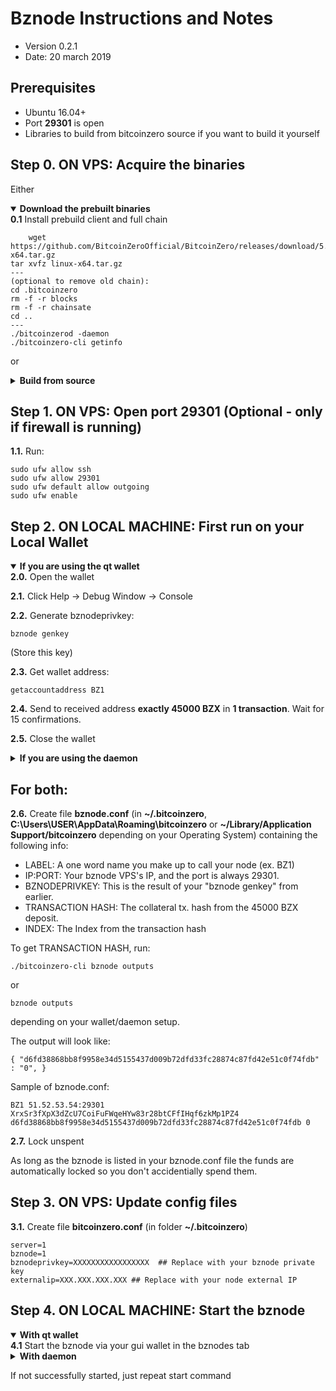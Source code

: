 # Bznode Instructions and Notes

- Version 0.2.1
- Date: 20 march 2019

## Prerequisites

- Ubuntu 16.04+
- Port **29301** is open
- Libraries to build from bitcoinzero source if you want to build it yourself

## Step 0. ON VPS: Acquire the binaries

Either

<details open>
<summary><strong>Download the prebuilt binaries</strong></summary>
<strong>0.1</strong> Install prebuild client and full chain

        wget https://github.com/BitcoinZeroOfficial/BitcoinZero/releases/download/5.0.2.1/linux-x64.tar.gz
    tar xvfz linux-x64.tar.gz
    ---
    (optional to remove old chain):
    cd .bitcoinzero
    rm -f -r blocks
    rm -f -r chainsate
    cd ..
    ---
    ./bitcoinzerod -daemon
    ./bitcoinzero-cli getinfo

</details>

or

<details>
<summary><strong>Build from source</strong></summary>
<strong>0.1.</strong>  Check out from source:

    git clone https://github.com/BitcoinZeroOfficial/bitcoinzero/

<strong>0.2.</strong> See [README.md](README.md) for instructions on building.

</details>

## Step 1. ON VPS: Open port 29301 (Optional - only if firewall is running)

**1.1.** Run:

    sudo ufw allow ssh
    sudo ufw allow 29301
    sudo ufw default allow outgoing
    sudo ufw enable

## Step 2. ON LOCAL MACHINE: First run on your Local Wallet

<details open>
<summary><strong>If you are using the qt wallet</strong></summary>
<strong>2.0.</strong>  Open the wallet

<strong>2.1.</strong> Click Help -> Debug Window -> Console

<strong>2.2.</strong> Generate bznodeprivkey:

    bznode genkey

(Store this key)

<strong>2.3.</strong> Get wallet address:

    getaccountaddress BZ1

<strong>2.4.</strong> Send to received address <strong>exactly 45000 BZX</strong> in <strong>1 transaction</strong>. Wait for 15 confirmations.

<strong>2.5.</strong> Close the wallet

</details>

<details>
<summary><strong>If you are using the daemon</strong></summary>
<strong>2.0.</strong>  Go to the checked out folder or where you extracted the binaries

    cd bitcoinzero/src

<strong>2.1.</strong> Start daemon:

    ./bitcoinzerod -daemon -server

<strong>2.2.</strong> Generate bznodeprivkey:

    ./bitcoinzero-cli bznode genkey

(Store this key)

<strong>2.3.</strong> Get wallet address:

    ./bitcoinzero-cli getaccountaddress BZ1

<strong>2.4.</strong> Send to received address <strong>exactly 45000 BZX</strong> in <strong>1 transaction</strong>. Wait for 15 confirmations.

<strong>2.5.</strong> Stop daemon:

    ./bitcoinzero-cli stop

</details>

## For both:

**2.6.** Create file **bznode.conf** (in **~/.bitcoinzero**, **C:\Users\USER\AppData\Roaming\bitcoinzero** or **~/Library/Application Support/bitcoinzero** depending on your Operating System) containing the following info:

- LABEL: A one word name you make up to call your node (ex. BZ1)
- IP:PORT: Your bznode VPS's IP, and the port is always 29301.
- BZNODEPRIVKEY: This is the result of your "bznode genkey" from earlier.
- TRANSACTION HASH: The collateral tx. hash from the 45000 BZX deposit.
- INDEX: The Index from the transaction hash

To get TRANSACTION HASH, run:

```
./bitcoinzero-cli bznode outputs
```

or

```
bznode outputs
```

depending on your wallet/daemon setup.

The output will look like:

    { "d6fd38868bb8f9958e34d5155437d009b72dfd33fc28874c87fd42e51c0f74fdb" : "0", }

Sample of bznode.conf:

    BZ1 51.52.53.54:29301 XrxSr3fXpX3dZcU7CoiFuFWqeHYw83r28btCFfIHqf6zkMp1PZ4 d6fd38868bb8f9958e34d5155437d009b72dfd33fc28874c87fd42e51c0f74fdb 0

**2.7.** Lock unspent

As long as the bznode is listed in your bznode.conf file the funds are automatically locked so you don't accidentially spend them.

## Step 3. ON VPS: Update config files

**3.1.** Create file **bitcoinzero.conf** (in folder **~/.bitcoinzero**)

    server=1
    bznode=1
    bznodeprivkey=XXXXXXXXXXXXXXXXX  ## Replace with your bznode private key
    externalip=XXX.XXX.XXX.XXX ## Replace with your node external IP

## Step 4. ON LOCAL MACHINE: Start the bznode

<details open>
<summary><strong>With qt wallet</strong></summary>
<strong>4.1</strong> Start the bznode via your gui wallet in the bznodes tab
</details>

<details>
<summary><strong>With daemon</strong></summary>
<strong>4.1</strong> Start bznode:

    ./bitcoinzero-cli bznode start-alias <LABEL>

For example:

    ./bitcoinzero-cli bznode start-alias BZ1

<strong>4.2</strong> To check node status:

    ./bitcoinzero-cli bznode debug

</details>

If not successfully started, just repeat start command
